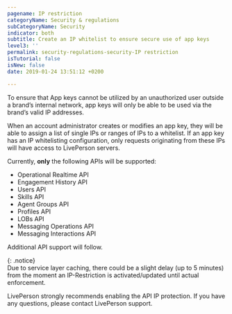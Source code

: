 ```yaml
---
pagename: IP restriction
categoryName: Security & regulations
subCategoryName: Security
indicator: both
subtitle: Create an IP whitelist to ensure secure use of app keys
level3: ''
permalink: security-regulations-security-IP restriction
isTutorial: false
isNew: false
date: 2019-01-24 13:51:12 +0200

---
```

To ensure that App keys cannot be utilized by an unauthorized user outside a brand’s internal network, app keys will only be able to be used via the brand’s valid IP addresses.

When an account administrator creates or modifies an app key, they will be able to assign a list of single IPs or ranges of IPs to a whitelist. If an app key has an IP whitelisting configuration, only requests originating from these IPs will have access to LivePerson servers.

Currently, **only** the following APIs will be supported:

* Operational Realtime API
* Engagement History API
* Users API
* Skills API
* Agent Groups API
* Profiles API
* LOBs API
* Messaging Operations API
* Messaging Interactions API

Additional API support will follow.

{: .notice}  
Due to service layer caching, there could be a slight delay (up to 5 minutes) from the moment an IP-Restriction is activated/updated until actual enforcement.

LivePerson strongly recommends enabling the API IP protection. If you have any questions, please contact LivePerson support.